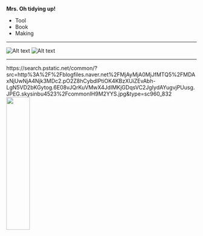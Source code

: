**Mrs. Oh tidying up!**
* Tool
* Book
* Making
**********

![Alt text](/path/to/img.jpg)
![Alt text](
https://search.pstatic.net/common/?src=http%3A%2F%2Fblogfiles.naver.net%2FMjAyMjA0MjJfMTQ5%2FMDAxNjUwNjA4Njk3MDc2.pO2Z8hCybdIPtiOK4KBzXUiZEvAbh-LgN5VD2bKGytog.6E08vJQrKuVMwX4JdIMKjGDqsVC2JgIydAYugvjPUusg.JPEG.skysinbu4523%2FcommonIH9M2YYS.jpg&type=sc960_832
)
<hr/>
https://search.pstatic.net/common/?src=http%3A%2F%2Fblogfiles.naver.net%2FMjAyMjA0MjJfMTQ5%2FMDAxNjUwNjA4Njk3MDc2.pO2Z8hCybdIPtiOK4KBzXUiZEvAbh-LgN5VD2bKGytog.6E08vJQrKuVMwX4JdIMKjGDqsVC2JgIydAYugvjPUusg.JPEG.skysinbu4523%2FcommonIH9M2YYS.jpg&type=sc960_832
<img src="https://search.pstatic.net/common/?src=http%3A%2F%2Fblogfiles.naver.net%2FMjAyMjA1MDNfMTMg%2FMDAxNjUxNTQzNzAwMjMz.jiWjA9VmnPkMFEr1nPqhz83jhQwPuYcJm0-qOIIPYTMg.iknlY4d6hUtYM2gB67VJUoyPk76lzWL-03aajxs9gw8g.JPEG.moly6207%2F20220502_161201.jpg" width="35%" height="30%" coffee="px(픽셀) 크기 설정"coffee"></img>
